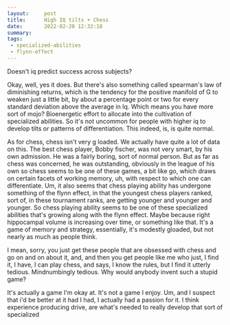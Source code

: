 ```yaml
---
layout:     post
title:      High IQ tilts + Chess
date:       2022-02-20 12:32:18
summary:    
tags:
 - specialized-abilities
 - flynn-effect
---
```


Doesn't iq predict success across subjects?

Okay, well, yes it does. But there's also something called spearman's law of diminishing returns, which is the tendency for the positive manifold of G to weaken just a little bit, by about a percentage point or two for every standard deviation above the average in Iq. Which means you have more sort of mojo? Bioenergetic effort to allocate into the cultivation of specialized abilities. So it's not uncommon for people with higher iq to develop tilts or patterns of differentiation. This indeed, is, is quite normal.

As for chess, chess isn't very g loaded. We actually have quite a lot of data on this. The best chess player, Bobby fischer, was not very smart, by his own admission. He was a fairly boring, sort of normal person. But as far as chess was concerned, he was outstanding, obviously in the league of his own so chess seems to be one of these games, a bit like go, which draws on certain facets of working memory, uh, with respect to which one can differentiate. Um, it also seems that chess playing ability has undergone something of the flynn effect, in that the youngest chess players ranked, sort of, in these tournament ranks, are getting younger and younger and younger. So chess playing ability seems to be one of these specialized abilities that's growing along with the flynn effect. Maybe because right hippocampal volume is increasing over time, or something like that. It's a game of memory and strategy, essentially, it's modestly gloaded, but not nearly as much as people think.

I mean, sorry, you just get these people that are obsessed with chess and go on and on about it, and, and then you get people like me who just, I find it, I have, I can play chess, and says, I know the rules, but I find it utterly tedious. Mindnumbingly tedious. Why would anybody invent such a stupid game?

It's actually a game I'm okay at. It's not a game I enjoy. Um, and I suspect that i'd be better at it had I had, I actually had a passion for it. I think experience producing drive, are what's needed to really develop that sort of specialized